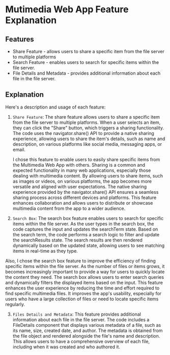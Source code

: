 # Mutimedia Web App Feature Explanation

## Features
- Share Feature - allows users to share a specific item from the file server to multiple platforms
- Search Feature - enables users to search for specific items within the file server.
- File Details and Metadata - provides additional information about each file in the file server.
## Explanation
 Here's a description and usage of each feature:

1. `Share Feature`:
   The share feature allows users to share a specific item from the file server to multiple platforms. When a user selects an item, they can click the "Share" button, which triggers a sharing functionality. The code uses the navigator.share() API to provide a native sharing experience, allowing users to share the item's details, such as name and description, on various platforms like social media, messaging apps, or email.
   
   I chose this feature to enable users to easily share specific items from the Multimedia Web App with others. Sharing is a common and expected functionality in many web applications, especially those dealing with multimedia content. By allowing users to share items, such as images or videos, on various platforms, the app becomes more versatile and aligned with user expectations. The native sharing experience provided by the navigator.share() API ensures a seamless sharing process across different devices and platforms. This feature enhances collaboration and allows users to distribute or showcase multimedia content from the app to a wider audience.

2. `Search Box`:
  The search box feature enables users to search for specific items within the file server. As the user types in the search box, the code captures the input and updates the searchTerm state. Based on the search term, the code performs a search logic to filter and update the searchResults state. The search results are then rendered dynamically based on the updated state, allowing users to see matching items in real-time as they type.
  
  Also, I chose the search box feature to improve the efficiency of finding specific items within the file server. As the number of files or items grows, it becomes increasingly important to provide a way for users to quickly locate the content they need. The search box allows users to enter search queries and dynamically filters the displayed items based on the input. This feature enhances the user experience by reducing the time and effort required to find specific multimedia files. It improves the app's usability, especially for users who have a large collection of files or need to locate specific items regularly.

3. `Files Details and Metadata`:
   This feature provides additional information about each file in the file server. The code includes a FileDetails component that displays various metadata of a file, such as its name, size, created date, and author. The metadata is obtained from the file object and rendered alongside the file's name and description. This allows users to have a comprehensive overview of each file, including when it was created and who authored it.



